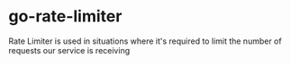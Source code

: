 # go-rate-limiter
Rate Limiter is used in situations where it's required to limit the number of requests our service is receiving
